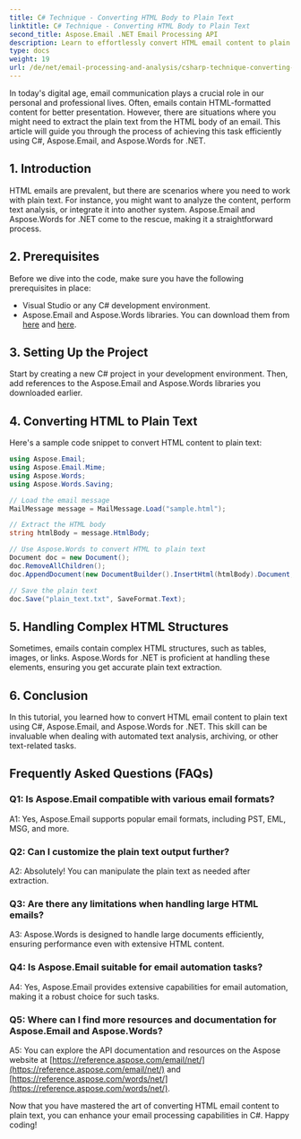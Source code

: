 ```yaml
---
title: C# Technique - Converting HTML Body to Plain Text
linktitle: C# Technique - Converting HTML Body to Plain Text
second_title: Aspose.Email .NET Email Processing API
description: Learn to effortlessly convert HTML email content to plain text using Aspose.Email for .NET. Detailed guide & code. Explore now!
type: docs
weight: 19
url: /de/net/email-processing-and-analysis/csharp-technique-converting-html-body-to-plain-text/
---
```


In today's digital age, email communication plays a crucial role in our personal and professional lives. Often, emails contain HTML-formatted content for better presentation. However, there are situations where you might need to extract the plain text from the HTML body of an email. This article will guide you through the process of achieving this task efficiently using C#, Aspose.Email, and Aspose.Words for .NET.

## 1. Introduction

HTML emails are prevalent, but there are scenarios where you need to work with plain text. For instance, you might want to analyze the content, perform text analysis, or integrate it into another system. Aspose.Email and Aspose.Words for .NET come to the rescue, making it a straightforward process.

## 2. Prerequisites

Before we dive into the code, make sure you have the following prerequisites in place:
- Visual Studio or any C# development environment.
- Aspose.Email and Aspose.Words libraries. You can download them from [here](https://releases.aspose.com/email/net/) and [here](https://releases.aspose.com/words/net/).

## 3. Setting Up the Project

Start by creating a new C# project in your development environment. Then, add references to the Aspose.Email and Aspose.Words libraries you downloaded earlier.

## 4. Converting HTML to Plain Text

Here's a sample code snippet to convert HTML content to plain text:

```csharp
using Aspose.Email;
using Aspose.Email.Mime;
using Aspose.Words;
using Aspose.Words.Saving;

// Load the email message
MailMessage message = MailMessage.Load("sample.html");

// Extract the HTML body
string htmlBody = message.HtmlBody;

// Use Aspose.Words to convert HTML to plain text
Document doc = new Document();
doc.RemoveAllChildren();
doc.AppendDocument(new DocumentBuilder().InsertHtml(htmlBody).Document, ImportFormatMode.KeepSourceFormatting);

// Save the plain text
doc.Save("plain_text.txt", SaveFormat.Text);
```

## 5. Handling Complex HTML Structures

Sometimes, emails contain complex HTML structures, such as tables, images, or links. Aspose.Words for .NET is proficient at handling these elements, ensuring you get accurate plain text extraction.

## 6. Conclusion

In this tutorial, you learned how to convert HTML email content to plain text using C#, Aspose.Email, and Aspose.Words for .NET. This skill can be invaluable when dealing with automated text analysis, archiving, or other text-related tasks.

## Frequently Asked Questions (FAQs)

### Q1: Is Aspose.Email compatible with various email formats?
A1: Yes, Aspose.Email supports popular email formats, including PST, EML, MSG, and more.

### Q2: Can I customize the plain text output further?
A2: Absolutely! You can manipulate the plain text as needed after extraction.

### Q3: Are there any limitations when handling large HTML emails?
A3: Aspose.Words is designed to handle large documents efficiently, ensuring performance even with extensive HTML content.

### Q4: Is Aspose.Email suitable for email automation tasks?
A4: Yes, Aspose.Email provides extensive capabilities for email automation, making it a robust choice for such tasks.

### Q5: Where can I find more resources and documentation for Aspose.Email and Aspose.Words?
A5: You can explore the API documentation and resources on the Aspose website at [https://reference.aspose.com/email/net/](https://reference.aspose.com/email/net/) and [https://reference.aspose.com/words/net/](https://reference.aspose.com/words/net/).

Now that you have mastered the art of converting HTML email content to plain text, you can enhance your email processing capabilities in C#. Happy coding!